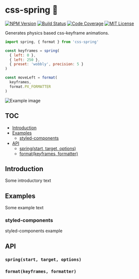 # css-spring 🚀
[![NPM Version](https://img.shields.io/npm/v/css-spring.svg?style=flat&label=NPM%20Version)](http://npm.im/css-spring)
[![Build Status](https://img.shields.io/travis/codepunkt/css-spring.svg?style=flat&label=Build%20Status)](https://travis-ci.org/codepunkt/css-spring)
[![Code Coverage](https://img.shields.io/coveralls/codepunkt/css-spring.svg?style=flat&label=Code%20Coverage)](https://coveralls.io/github/codepunkt/css-spring?branch=master)
[![MIT License](https://img.shields.io/npm/l/css-spring.svg?style=flat&label=License)](http://opensource.org/licenses/MIT)

Generates physics based css-keyframe animations.

```javascript
import spring, { format } from 'css-spring'

const keyframes = spring(
  { left: 0 },
  { left: 250 },
  { preset: 'wobbly', precision: 5 }
)

const moveLeft = format(
  keyframes,
  format.PX_FORMATTER
)
```

![Example image](https://raw.githubusercontent.com/codepunkt/css-spring/master/example.gif)

## TOC

  - [Introduction](#introduction)
  - [Examples](#examples)
    - [styled-components](#styled-components)
  - [API](#api)
    - [spring(start, target, options)](#springstart-target-options)
    - [format(keyframes, formatter)](#formatkeyframes-formatter)

## Introduction

Some introductory text

## Examples

Some example text

### styled-components

styled-components example

## API
### `spring(start, target, options)`
### `format(keyframes, formatter)`
